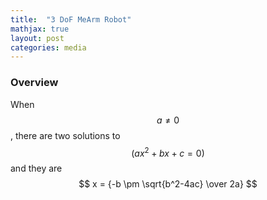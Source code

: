 ```yaml
---
title:  "3 DoF MeArm Robot"
mathjax: true
layout: post
categories: media
---
```


### Overview

<!-- <p style="text-align:center;">
  
</p> -->

When $$a \ne 0$$, there are two solutions to $$(ax^2 + bx + c = 0)$$ and they are $$ x = {-b \pm \sqrt{b^2-4ac} \over 2a} $$

